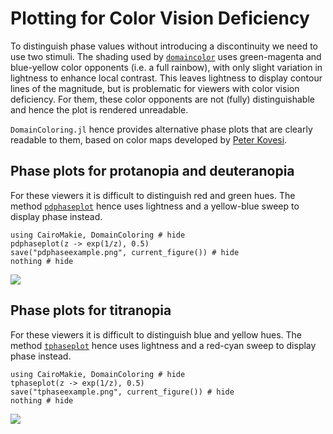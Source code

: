 # Plotting for Color Vision Deficiency

To distinguish phase values without introducing a discontinuity we need
to use two stimuli. The shading used by [`domaincolor`](@ref) uses
green-magenta and blue-yellow color opponents (i.e. a full rainbow),
with only slight variation in lightness to enhance local contrast. This
leaves lightness to display contour lines of the magnitude, but is
problematic for viewers with color vision deficiency. For them, these
color opponents are not (fully) distinguishable and hence the plot is
rendered unreadable.

`DomainColoring.jl` hence provides alternative phase plots that are
clearly readable to them, based on color maps developed by
[Peter Kovesi](https://peterkovesi.com/papers/ColourMapsForColourBlindIAMG2017.pdf).

## Phase plots for protanopia and deuteranopia

For these viewers it is difficult to distinguish red and green hues. The
method [`pdphaseplot`](@ref) hence uses lightness and a yellow-blue
sweep to display phase instead.

```@example
using CairoMakie, DomainColoring # hide
pdphaseplot(z -> exp(1/z), 0.5)
save("pdphaseexample.png", current_figure()) # hide
nothing # hide
```
![](pdphaseexample.png)

## Phase plots for titranopia

For these viewers it is difficult to distinguish blue and yellow hues.
The method [`tphaseplot`](@ref) hence uses lightness and a red-cyan
sweep to display phase instead.

```@example
using CairoMakie, DomainColoring # hide
tphaseplot(z -> exp(1/z), 0.5)
save("tphaseexample.png", current_figure()) # hide
nothing # hide
```
![](tphaseexample.png)
